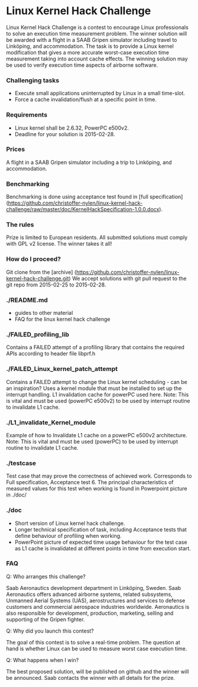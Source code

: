 Linux Kernel Hack Challenge
===========================
Linux Kernel Hack Challenge is a contest to encourage Linux professionals to solve an execution time measurement problem. The winner solution will be awarded with a flight in a SAAB Gripen simulator including travel to Linköping, and accommodation.
The task is to provide a Linux kernel modification that gives a more accurate worst-case execution time measurement taking into account cache effects. The winning solution may be used to verify execution time aspects of airborne software.

### Challenging tasks 
* Execute small applications uninterrupted by Linux in a small time-slot.
* Force a cache invalidation/flush at a specific point in time.

### Requirements
* Linux kernel shall be 2.6.32, PowerPC e500v2.
* Deadline for your solution is 2015-02-28.

### Prices
A flight in a SAAB Gripen simulator including a trip to Linköping, and accommodation. 

### Benchmarking
Benchmarking is done using acceptance test found in [full specification] (https://github.com/christoffer-nylen/linux-kernel-hack-challenge/raw/master/doc/KernelHackSpecification-1.0.0.docx).

### The rules
Prize is limited to European residents.
All submitted solutions must comply with GPL v2 license.
The winner takes it all!

### How do I proceed?
Git clone from the [archive] (https://github.com/christoffer-nylen/linux-kernel-hack-challenge.git)
We accept solutions with git pull request to the git repo from 2015-02-25 to 2015-02-28.



### ./README.md
* guides to other material
* FAQ for the linux kernel hack challenge

### ./FAILED_profiling_lib
Contains a FAILED attempt of a profiling library that contains the required APIs
according to header file libprf.h

### ./FAILED_Linux_kernel_patch_attempt
Contains a FAILED attempt to change the Linux kernel scheduling - can be an
inspiration?
Uses a kernel module that must be installed to set up the interrupt handling.
L1 invalidation cache for powerPC used here.
Note: This is vital and must be used (powerPC e500v2) to be used by interrupt routine to 
invalidate L1 cache. 

### ./L1_invalidate_Kernel_module
Example of how to Invalidate L1 cache on a powerPC e500v2 architecture.
Note: This is vital and must be used (powerPC) to be used by interrupt routine 
to invalidate L1 cache. 

### ./testcase
Test case that may prove the correctness of achieved work. Corresponds to Full 
specification, Acceptance test 6. The principal characteristics of measured values 
for this test when working is found in Powerpoint picture in ./doc/

### ./doc
* Short version of Linux kernel hack challenge.
* Longer technical specification of task, including Acceptance tests that define 
  behaviour of profiling when working.
* PowerPoint picture of expected time usage behaviour for the test case as L1 cache
is invalidated at different points in time from execution start.

### FAQ
Q: Who arranges this challenge?

Saab Aeronautics development department in Linköping, Sweden. 
Saab Aeronautics offers advanced airborne systems, related subsystems, 
Unmanned Aerial Systems (UAS), aerostructures and services to defense customers 
and commercial aerospace industries worldwide. Aeronautics is also responsible for 
development, production, marketing, selling and supporting of the Gripen fighter.

Q: Why did you launch this contest?

The goal of this contest is to solve a real-time problem. 
The question at hand is whether Linux can be used to measure worst case execution time.

Q: What happens when I win?

The best proposed solution, will be published on github and the winner will be announced. 
Saab contacts the winner with all details for the prize.
